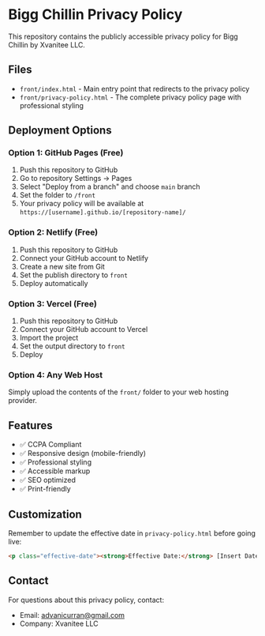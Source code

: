 # Bigg Chillin Privacy Policy

This repository contains the publicly accessible privacy policy for Bigg Chillin by Xvanitee LLC.

## Files

- `front/index.html` - Main entry point that redirects to the privacy policy
- `front/privacy-policy.html` - The complete privacy policy page with professional styling

## Deployment Options

### Option 1: GitHub Pages (Free)
1. Push this repository to GitHub
2. Go to repository Settings → Pages
3. Select "Deploy from a branch" and choose `main` branch
4. Set the folder to `/front`
5. Your privacy policy will be available at `https://[username].github.io/[repository-name]/`

### Option 2: Netlify (Free)
1. Push this repository to GitHub
2. Connect your GitHub account to Netlify
3. Create a new site from Git
4. Set the publish directory to `front`
5. Deploy automatically

### Option 3: Vercel (Free)
1. Push this repository to GitHub
2. Connect your GitHub account to Vercel
3. Import the project
4. Set the output directory to `front`
5. Deploy

### Option 4: Any Web Host
Simply upload the contents of the `front/` folder to your web hosting provider.

## Features

- ✅ CCPA Compliant
- ✅ Responsive design (mobile-friendly)
- ✅ Professional styling
- ✅ Accessible markup
- ✅ SEO optimized
- ✅ Print-friendly

## Customization

Remember to update the effective date in `privacy-policy.html` before going live:
```html
<p class="effective-date"><strong>Effective Date:</strong> [Insert Date]</p>
```

## Contact

For questions about this privacy policy, contact:
- Email: advanicurran@gmail.com
- Company: Xvanitee LLC 
